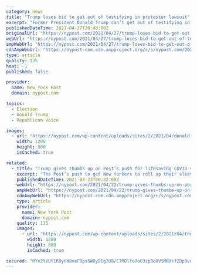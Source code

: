```yaml
---
category: news
title: "Trump loses bid to get out of testifying in protester lawsuit"
excerpt: "Former President Donald Trump can’t get out of testifying in a lawsuit brought by a group of protesters — since he’s no longer in office, an appeals court ruled Tuesday. Trump"
publishedDateTime: 2021-04-27T20:40:00Z
originalUrl: "https://nypost.com/2021/04/27/trump-loses-bid-to-get-out-of-testifying-in-protester-lawsuit/"
webUrl: "https://nypost.com/2021/04/27/trump-loses-bid-to-get-out-of-testifying-in-protester-lawsuit/"
ampWebUrl: "https://nypost.com/2021/04/27/trump-loses-bid-to-get-out-of-testifying-in-protester-lawsuit/amp/"
cdnAmpWebUrl: "https://nypost-com.cdn.ampproject.org/c/s/nypost.com/2021/04/27/trump-loses-bid-to-get-out-of-testifying-in-protester-lawsuit/amp/"
type: article
quality: 135
heat: -1
published: false

provider:
  name: New York Post
  domain: nypost.com

topics:
  - Election
  - Donald Trump
  - Republican Voice

images:
  - url: "https://nypost.com/wp-content/uploads/sites/2/2021/04/donald-trump-lawsuit.jpg?quality=90&strip=all&w=1200"
    width: 1200
    height: 800
    isCached: true

related:
  - title: "Trump gives thumbs up on Post’s push for lifesaving COVID vaccine"
    excerpt: "The Post’s push to get New Yorkers to roll up their sleeves and get vaccinated against the coronavirus is drawing a big thumbs-up from Donald Trump."
    publishedDateTime: 2021-04-23T00:22:00Z
    webUrl: "https://nypost.com/2021/04/22/trump-gives-thumbs-up-on-posts-push-for-lifesaving-covid-vaccine/"
    ampWebUrl: "https://nypost.com/2021/04/22/trump-gives-thumbs-up-on-posts-push-for-lifesaving-covid-vaccine/amp/"
    cdnAmpWebUrl: "https://nypost-com.cdn.ampproject.org/c/s/nypost.com/2021/04/22/trump-gives-thumbs-up-on-posts-push-for-lifesaving-covid-vaccine/amp/"
    type: article
    provider:
      name: New York Post
      domain: nypost.com
    quality: 135
    images:
      - url: "https://nypost.com/wp-content/uploads/sites/2/2021/04/thumbs-up-on-posts-push-for-vaccines-index.jpg?quality=90&strip=all&w=1200"
        width: 1200
        height: 800
        isCached: true

secured: "MYv2tVUY1R8yHd8meF9ps5WUyDEg2UB/C7MDlfe7o03zpBoXV5MRX+f2Dp9vuLRWfN7DKGt7nHpgBPqU3RDWE2xz5xHsJW75dvauxMDKKKJYHbz4Ki/ig/c9VfRjh5R4poSlcgMJ//64lWQe8n/4+Ml/VhJltQ0Yfgw+ew6M1urcTAt7FeENQWYhixp5doriACqBnWow7hBCHfAKsdqa99mzrVx9Y4S1mBu0nXRMkwENqbYdqaaN+2noFVRudf5VNimOrHyiONXc6aoXJ+N07FzggPJ0kTxxhmJVRQ/Y4dWzdk0zS2oCEi92I/8kg6Sstr8ayPpUvmUWqH3fWNxYQGlu6DPvI+GszBsOLUqD0w4=;U1a/hhY2ArlKP7LN4U2luA=="
---
```


